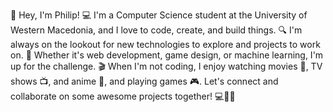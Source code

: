 👋 Hey, I'm Philip! 💻 I'm a Computer Science student at the University of Western Macedonia, and I love to code, create, and build things. 🔍 I'm always on the lookout for new technologies to explore and projects to work on. 🚀 Whether it's web development, game design, or machine learning, I'm up for the challenge. 🎬 When I'm not coding, I enjoy watching movies 🎥, TV shows 📺, and anime 🍥, and playing games 🎮. Let's connect and collaborate on some awesome projects together! 💻🤝🔥
